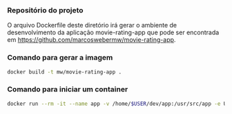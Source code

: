 ### Repositório do projeto

O arquivo Dockerfile deste diretório irá gerar o ambiente de desenvolvimento da aplicação movie-rating-app que pode ser encontrada em https://github.com/marcoswebermw/movie-rating-app.  
   
  
### Comando para gerar a imagem

```sh
docker build -t mw/movie-rating-app .
```

### Comando para iniciar um container

```sh
docker run --rm -it --name app -v /home/$USER/dev/app:/usr/src/app -e USER=$USER  mw/movie-rating-app
```

